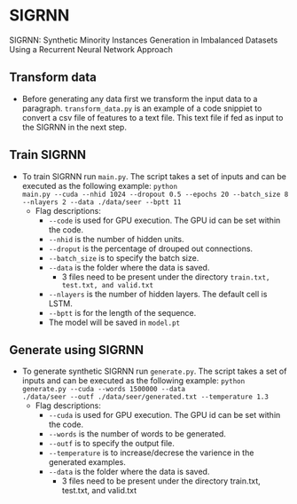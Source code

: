 # SIGRNN
SIGRNN: Synthetic Minority Instances Generation in Imbalanced Datasets Using a Recurrent Neural Network Approach

## Transform data
- Before generating any data first we transform the input data to a paragraph. <code>transform_data.py</code> is an example of a code snippiet to convert a csv file of features to a text file. This text file if fed as input to the SIGRNN in the next step.

## Train SIGRNN
- To train SIGRNN run <code>main.py</code>. The script takes a set of inputs and can be executed as the following example:
<code>python main.py --cuda --nhid 1024 --dropout 0.5 --epochs 20 --batch_size 8 --nlayers 2  --data ./data/seer --bptt 11</code>
    - Flag descriptions:
        - <code>--code</code> is used for GPU execution. The GPU id can be set within the code.
        - <code>--nhid</code> is the number of hidden units.
        - <code>--droput</code> is the percentage of drouped out connections.
        - <code>--batch_size</code> is to specify the batch size.
        - <code>--data</code> is the folder where the data is saved.
            - 3 files need to be present under the directory <code>train.txt, test.txt, and valid.txt</code>
        - <code>--nlayers</code> is the number of hidden layers. The default cell is LSTM.
        - <code>--bptt</code> is for the length of the sequence.
        - The model will be saved in <code>model.pt</code>

## Generate using SIGRNN
- To generate synthetic SIGRNN run <code>generate.py</code>. The script takes a set of inputs and can be executed as the following example: <code>python generate.py --cuda --words 1500000 --data ./data/seer --outf ./data/seer/generated.txt --temperature 1.3</code>
    - Flag descriptions:
        - <code>--cuda</code> is used for GPU execution. The GPU id can be set within the code.
        - <code>--words</code> is the number of words to be generated.
        - <code>--outf</code> is to specify the output file.
        - <code>--temperature</code> is to increase/decrese the varience in the generated examples.
        - <code>--data</code> is the folder where the data is saved.
            - 3 files need to be present under the directory train.txt, test.txt, and valid.txt
